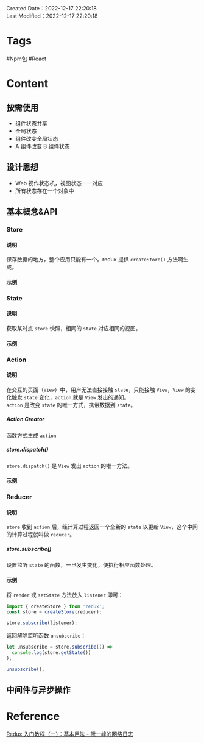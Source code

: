 Created Date：2022-12-17 22:20:18  
Last Modified：2022-12-17 22:20:18

# Tags

 #Npm包 #React

# Content

## 按需使用

- 组件状态共享
- 全局状态
- 组件改变全局状态
- A 组件改变 B 组件状态

## 设计思想

- Web 视作状态机，视图状态一一对应
- 所有状态存在一个对象中

## 基本概念&API

### Store

#### 说明

保存数据的地方，整个应用只能有一个。redux 提供 `createStore()` 方法啊生成。

#### 示例

### State

#### 说明

获取某时点 `store` 快照，相同的 `state` 对应相同的视图。

#### 示例

### Action

#### 说明

在交互的页面（`View`）中，用户无法直接接触 `state`，只能接触 `View`，`View` 的变化触发 `state` 变化，`action` 就是 `View` 发出的通知。  
`action` 是改变 `state` 的唯一方式，携带数据到 `state`。

##### Action Creator

函数方式生成 `action`

##### store.dispatch()

`store.dispatch()` 是 `View` 发出 `action` 的唯一方法。

#### 示例

### Reducer

#### 说明

`store` 收到 `action` 后，经计算过程返回一个全新的 `state` 以更新 `View`，这个中间的计算过程就叫做 `reducer`。

##### store.subscribe()

设置监听 `state` 的函数，一旦发生变化，便执行相应函数处理。

#### 示例

将 `render` 或 `setState` 方法放入 `listener` 即可：

```javascript
import { createStore } from 'redux';
const store = createStore(reducer);

store.subscribe(listener);
```

返回解除监听函数 `unsubscribe`：

```javascript
let unsubscribe = store.subscribe(() =>
  console.log(store.getState())
);

unsubscribe();
```

## 中间件与异步操作

# Reference

[Redux 入门教程（一）：基本用法 - 阮一峰的网络日志](https://www.ruanyifeng.com/blog/2016/09/redux_tutorial_part_one_basic_usages.html)
